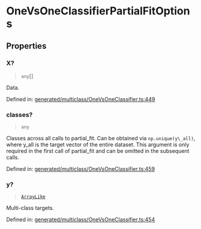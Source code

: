 # OneVsOneClassifierPartialFitOptions

## Properties

### X?

> `any`[]

Data.

Defined in:  [generated/multiclass/OneVsOneClassifier.ts:449](https://github.com/transitive-bullshit/scikit-learn-ts/blob/b59c1ff/packages/sklearn/src/generated/multiclass/OneVsOneClassifier.ts#L449)

### classes?

> `any`

Classes across all calls to partial\_fit. Can be obtained via `np.unique(y\_all)`, where y\_all is the target vector of the entire dataset. This argument is only required in the first call of partial\_fit and can be omitted in the subsequent calls.

Defined in:  [generated/multiclass/OneVsOneClassifier.ts:459](https://github.com/transitive-bullshit/scikit-learn-ts/blob/b59c1ff/packages/sklearn/src/generated/multiclass/OneVsOneClassifier.ts#L459)

### y?

> [`ArrayLike`](../types/ArrayLike.md)

Multi-class targets.

Defined in:  [generated/multiclass/OneVsOneClassifier.ts:454](https://github.com/transitive-bullshit/scikit-learn-ts/blob/b59c1ff/packages/sklearn/src/generated/multiclass/OneVsOneClassifier.ts#L454)
